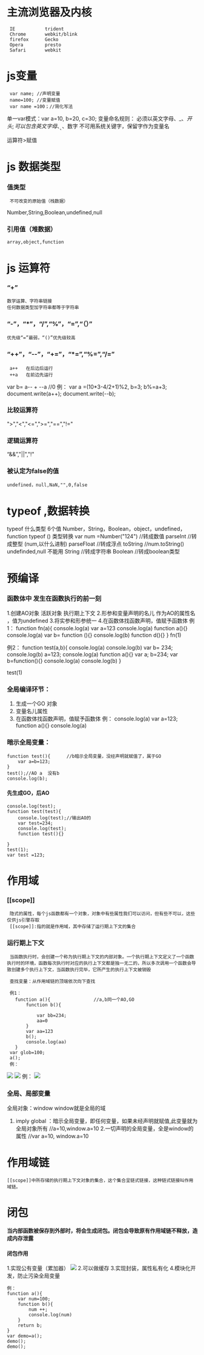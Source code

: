 # 主流浏览器及内核
     IE           trident
     Chrome       webkit/blink
     firefox      Gecko
     Opera        presto
     Safari       webkit 
# js变量
     var name; //声明变量
     name=100; //变量赋值
     var name =100；//简化写法
  单一var模式：var a=10,
                  b=20,
                  c=30;
 变量命名规则：
   必须以英文字母、_、$开头;
   可以包含英文字母、_、$、数字
   不可用系统关键字，保留字作为变量名
   
 运算符>赋值
 
# js 数据类型
### 值类型
     不可改变的原始值（栈数据）
   Number,String,Boolean,undefined,null
### 引用值（堆数据）
    array,object,function
# js 运算符
### “+”
    数学运算、字符串链接
    任何数据类型加字符串都等于字符串
### “-”，“*”，“/”,“%”，“=”,“（）”
    优先级“=”最弱，“()”优先级较高
### “++”，“--”，“+=”，“*=”,“%=”,“/=”
     a++   在后边后运行
     ++a   在前边先运行
  var b= a-- + --a  //0
例： var a =(10*3-4/2+1)%2,
         b=3;
         b%=a+3;
     document.write(a++);
     document.write(--b);
### 比较运算符
   ">","<","<=",">=","==","!="
### 逻辑运算符
   “&&”,"||","!"
### 被认定为false的值
    undefined，null,NaN,"",0,false
# typeof ,数据转换
   typeof  什么类型   6个值   Number，String，Boolean，object，undefined，function
   typeof ()
 类型转换
    var num =Number("124") //转成数值
             parseInt      //转成整型 (num,以什么进制)
             parseFloat    //转成浮点
             toString      //num.toString()  undefinded,null 不能用
             String        //转成字符串
             Boolean       //转成boolean类型
# 预编译
### 函数体中   发生在函数执行的前一刻
1.创建AO对象   活跃对象  执行期上下文 
2.形参和变量声明的名儿    作为AO的属性名 ，值为undefined
3.将实参和形参统一
4.在函数体找函数声明，值赋予函数体
   例1：
    function fn(a){
        console.log(a)
        var a=123
        console.log(a)
        function a(){}
        console.log(a)
        var b= function (){}
        console.log(b)
        function d(){}
    }
   fn(1)
   
   例2：
   function test(a,b){
       console.log(a)
       console.log(b)
       var b= 234;
       console.log(b)
       a=123;
       console.log(a)
       function a(){}
       var a;
       b=234;
       var b=function(){}
       console.log(a)
       console.log(b)
   }
   
   test(1)
   
### 全局编译环节：
1. 生成一个GO 对象
2. 变量名儿属性
3. 在函数体找函数声明，值赋予函数体
    例：
      console.log(a)
      var a=123;
      function a(){}
      console.log(a)
### 暗示全局变量：
    
    function test(){      //b暗示全局变量，没经声明就赋值了，属于GO
        var a=b=123;
    }
    test();//AO a  没有b
    console.log(b);
    
#### 先生成GO，后AO

    console.log(test);
    function test(test){
        console.log(test);//输出AO的
        var test=234;
        console.log(test);
        function test(){}
        
    }
    test(1);
    var test =123;

# 作用域
### [[scope]]
     隐式的属性，每个js函数都有一个对象，对象中有些属性我们可以访问，但有些不可以，这些仅供js引擎存取
     [[scope]]:指的就是作用域，其中存储了运行期上下文的集合
### 运行期上下文
     当函数执行时，会创建一个称为执行期上下文的内部对象。一个执行期上下文定义了一个函数执行时的环境，函数每次执行时对应的执行上下文都是独一无二的，所以多次调用一个函数会导致创建多个执行上下文，当函数执行完毕，它所产生的执行上下文被销毁
     
     查找变量：从作用域链的顶端依次向下查找

     例1：
       function a(){                //a,b同一个AO,GO
           function b(){
               
               var bb=234;
               aa=0
           }
           var aa=123
           b();
           console.log(aa)
       }
     var glob=100;
     a();
     例：
![](./2.png)
![](./1.png)
      例：
![](./3.png)

###  全局、局部变量
  全局对象：window   window就是全局的域
1. imply global ：暗示全局变量，即任何变量，如果未经声明就赋值,此变量就为全局对象所有
  //a=10,window.a=10
2.一切声明的全局变量，全是window的属性 
  //var a=10, window.a=10

# 作用域链
    [[scope]]中所存储的执行期上下文对象的集合，这个集合呈链式链接，这种链式链接叫作用域链。
# 闭包
####    当内部函数被保存到外部时，将会生成闭包。闭包会导致原有作用域链不释放，造成内存泄露
####    闭包作用
1.实现公有变量（累加器）
![](js总结_files/1.jpg)
2.可以做缓存
3.实现封装，属性私有化
4.模块化开发，防止污染全局变量

    例：
    function a(){
        var num=100;
        function b(){
            num ++;
            console.log(num)
        }
        return b;
    }
    var demo=a();
    demo();
    demo();
